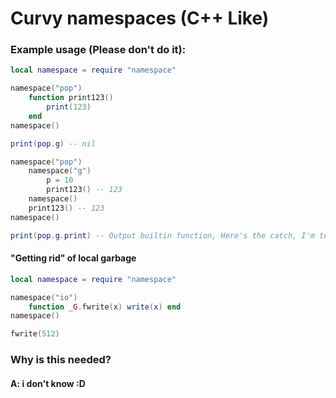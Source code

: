 # Curvy namespaces (C++ Like)
### Example usage (Please don't do it):
```lua
local namespace = require "namespace"

namespace("pop")
	function print123()
		print(123)
	end
namespace()

print(pop.g) -- nil

namespace("pop")
	namespace("g")
		p = 10
		print123() -- 123
	namespace()
	print123() -- 123
namespace()

print(pop.g.print) -- Output builtin function, Here's the catch, I'm too lazy to look for an solution (maybe there is no solutions).
```
#### "Getting rid" of local garbage
```lua
local namespace = require "namespace"

namespace("io")
	function _G.fwrite(x) write(x) end
namespace()

fwrite(512)
```

### Why is this needed?
#### A: i don't know :D
